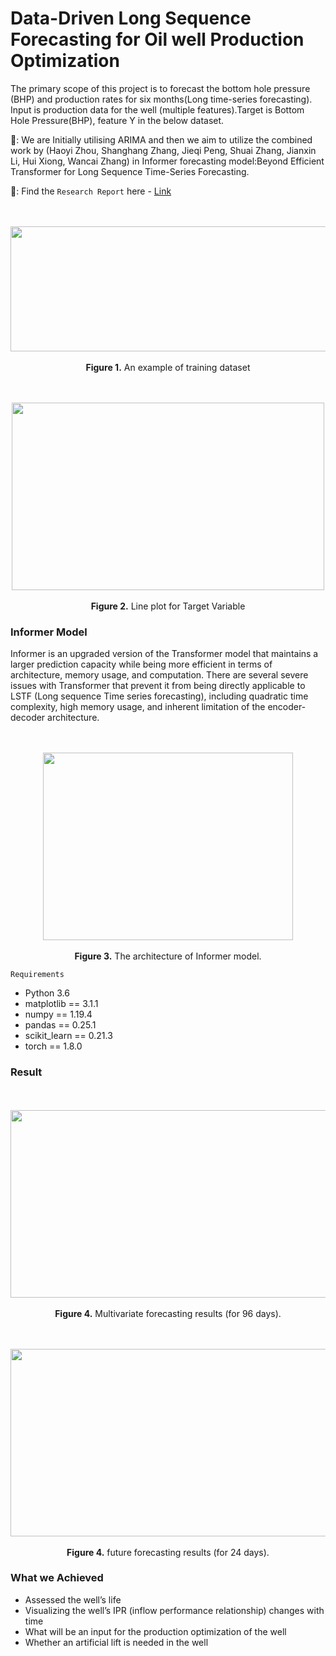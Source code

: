 # Data-Driven Long Sequence Forecasting for Oil well Production Optimization

The primary scope of this project is to forecast the bottom hole pressure (BHP) and production rates for six months(Long time-series forecasting). Input is production data for the well (multiple features).Target is Bottom Hole Pressure(BHP), feature Y in the below dataset.

🚩: We are Initially utilising ARIMA and then we aim to utilize the combined work by (Haoyi Zhou, Shanghang Zhang, Jieqi Peng, Shuai Zhang, Jianxin Li, Hui Xiong, Wancai Zhang) in Informer forecasting model:Beyond Efficient Transformer for Long Sequence Time-Series Forecasting.

🚩: Find the `Research Report` here - [Link](https://drive.google.com/file/d/1fwwCZzIIfk6Hiip40Z6bgMQQZSp9eS_J/view?usp=sharing)

<p align="center">
<br><br>
<img src="https://github.com/Kickersisoff/Oil-Well-Production-Optimization/assets/34878344/768e16ae-8a7f-4e43-b7ad-0b9ff80b556e" width="600" height="200">
<br><br>
<b>Figure 1.</b> An example of training dataset
</p>


<p align="center">
<br><br>
  <img src="https://github.com/Kickersisoff/Oil-Well-Production-Optimization/assets/34878344/6b4fd649-c8f7-4a32-b24f-a89bb1a84490" width="500" height="300">
<br><br>
<b>Figure 2.</b> Line plot for Target Variable
</p>

### Informer Model
Informer is an upgraded version of the Transformer model that maintains a larger prediction capacity while being more efficient in terms of architecture, memory usage, and computation. There are several severe issues with Transformer that prevent it from being directly applicable to LSTF (Long sequence Time series forecasting), including quadratic time complexity, high memory usage, and inherent limitation of the encoder-decoder architecture.

<p align="center">
<br><br>
  <img src="https://github.com/Kickersisoff/Oil-Well-Production-Optimization/assets/34878344/e1fe6725-109e-432f-885b-7e810ebabfa5" width="400" height="300">
<br><br>
<b>Figure 3.</b> The architecture of Informer model.
</p>

`Requirements`
* Python 3.6
* matplotlib == 3.1.1
* numpy == 1.19.4
* pandas == 0.25.1
* scikit_learn == 0.21.3
* torch == 1.8.0

### Result

<p align="center">
<br><br>
  <img src="https://github.com/Kickersisoff/Oil-Well-Production-Optimization/assets/34878344/5768c826-e927-4b0d-ae85-899cc160da43" width="600" height="300">
<br><br>
<b>Figure 4.</b> Multivariate forecasting results (for 96 days).
</p>
<p align="center">
<br><br>
  <img src="https://github.com/Kickersisoff/Oil-Well-Production-Optimization/assets/34878344/2cc4aea4-d2df-4d2a-bbbb-2d7629f730ff" width="600" height="300">
<br><br>
<b>Figure 4.</b> future forecasting results (for 24 days).
</p>

### What we Achieved
* Assessed the well’s life
* Visualizing the well’s IPR (inflow performance relationship) changes with time
* What will be an input for the production optimization of the well
* Whether an artificial lift is needed in the well
